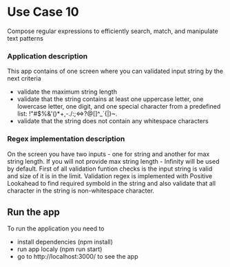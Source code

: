# Use Case 10
Compose regular expressions to efficiently search, match, and manipulate text patterns

### Application description
This app contains of one screen where you can validated input string by the next criteria
- validate the maximum string length
- validate that the string contains at least one uppercase letter, one lowercase letter, one digit, and one special character from a predefined list: !"#$%&'()*+,-./:;<=>?@[\]^_`{|}~.
- validate that the string does not contain any whitespace characters

### Regex implementation description
On the screen you have two inputs - one for string and another for max string length.
If you will not provide max string length - Infinity will be used by default.
First of all validation funtion checks is the input string is valid and size of it is in the limit.
Validation regex is implemented with Positive Lookahead to find required symbold in the string and also validate that all character in the string is non-whitespace character.

## Run the app
To run the application you need to
- install dependencies (npm install)
- run app localy (npm run start)
- go to http://localhost:3000/ to see the app

